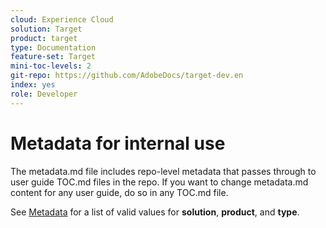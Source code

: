 ```yaml
---
cloud: Experience Cloud
solution: Target
product: target
type: Documentation
feature-set: Target
mini-toc-levels: 2
git-repo: https://github.com/AdobeDocs/target-dev.en
index: yes
role: Developer
---
```


# Metadata for internal use

The metadata.md file includes repo-level metadata that passes through to user guide TOC.md files in the repo. If you want to change metadata.md content for any user guide, do so in any TOC.md file.

See [Metadata](https://experienceleague.adobe.com/docs/authoring-guide-exl/using/editing/user-guide-setup/metadata.html) for a list of valid values for **solution**, **product**, and **type**.

